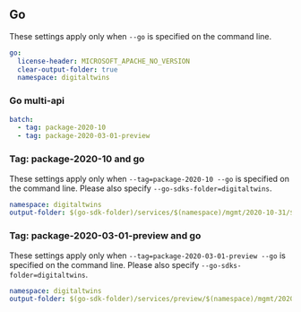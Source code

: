 ## Go

These settings apply only when `--go` is specified on the command line.

```yaml $(go)
go:
  license-header: MICROSOFT_APACHE_NO_VERSION
  clear-output-folder: true
  namespace: digitaltwins
```

### Go multi-api

``` yaml $(go) && $(multiapi)
batch:
  - tag: package-2020-10
  - tag: package-2020-03-01-preview
```

### Tag: package-2020-10 and go

These settings apply only when `--tag=package-2020-10 --go` is specified on the command line.
Please also specify `--go-sdks-folder=digitaltwins`.

```yaml $(tag) == 'package-2020-10' && $(go)
namespace: digitaltwins
output-folder: $(go-sdk-folder)/services/$(namespace)/mgmt/2020-10-31/$(namespace)
```

### Tag: package-2020-03-01-preview and go

These settings apply only when `--tag=package-2020-03-01-preview --go` is specified on the command line.
Please also specify `--go-sdks-folder=digitaltwins`.

```yaml $(tag) == 'package-2020-03-01-preview' && $(go)
namespace: digitaltwins
output-folder: $(go-sdk-folder)/services/preview/$(namespace)/mgmt/2020-03-01-preview/$(namespace)
```
